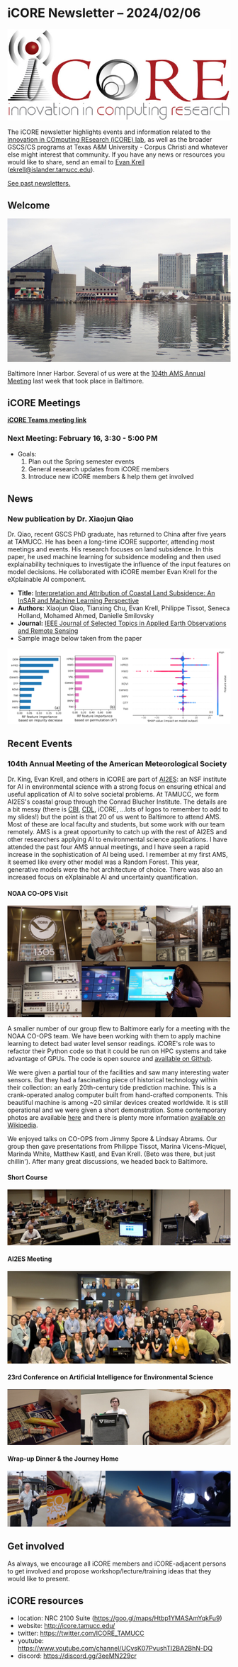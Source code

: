 # iCORE Newsletter – 2024/02/06

![logo](../img/logo_plain_sm.jpg)

The iCORE newsletter highlights events and information related to the [innovation in COmputing REsearch (iCORE) lab](https://icore.tamucc.edu/),
as well as the broader GSCS/CS programs at Texas A&M University - Corpus Christi and whatever else might interest that community.
If you have any news or resources you would like to share, send an email to [Evan Krell](https://scholar.google.com/citations?user=jLuwYGAAAAAJ&hl=en) (ekrell@islander.tamucc.edu).

[See past newsletters.](https://github.com/ekrell/icore_website/tree/main/news)

## Welcome

![Inner Harbor](../img/ams2024_1.jpg)

Baltimore Inner Harbor. Several of us were at the [104th AMS Annual Meeting](https://annual.ametsoc.org/index.cfm/2024/) last week that took place in Baltimore.


## iCORE Meetings

**[iCORE Teams meeting link](https://teams.microsoft.com/l/meetup-join/19%3Ameeting_NzFjYmU3NWQtYWM4OS00ZGE3LTk1NWEtZjU4NDMzODE5ZWZi%40thread.v2/0?context=%7B%22Tid%22%3A%2234cbfaf1-67a6-4781-a9ca-514eb2550b66%22%2C%22Oid%22%3A%22994c008b-0707-4f3c-8ac0-73b65e733430%22%2C%22MessageId%22%3A%220%22%7D)**

### Next Meeting: February 16, 3:30 - 5:00 PM

- Goals:
  1. Plan out the Spring semester events
  2. General research updates from iCORE members
  3. Introduce new iCORE members & help them get involved
 
## News

### New publication by Dr. Xiaojun Qiao

Dr. Qiao, recent GSCS PhD graduate, has returned to China after five years at TAMUCC. 
He has been a long-time iCORE supporter, attending most meetings and events. 
His research focuses on land subsidence. In this paper, he used machine learning for subsidence modeling 
and then used explainability techniques to investigate the influence of the input features on model decisions. 
He collaborated with iCORE member Evan Krell for the eXplainable AI component.

- **Title:** [Interpretation and Attribution of Coastal Land Subsidence: An InSAR and Machine Learning Perspective](https://ieeexplore.ieee.org/abstract/document/10418467)
- **Authors:** Xiaojun Qiao, Tianxing Chu, Evan Krell, Philippe Tissot, Seneca Holland, Mohamed Ahmed, Danielle Smilovsky
- **Journal:** [IEEE Journal of Selected Topics in Applied Earth Observations and Remote Sensing](https://ieeexplore.ieee.org/xpl/RecentIssue.jsp?punumber=4609443)
- Sample image below taken from the paper

![XAI Feature Ranks from the paper](../img/xiaojun_xai.png)


## Recent Events

### 104th Annual Meeting of the American Meteorological Society

Dr. King, Evan Krell, and others in iCORE are part of [AI2ES](https://www.ai2es.org): an NSF institute for AI in environmental science with a strong focus on ensuring ethical and useful application of AI to solve societal problems. At TAMUCC, we form AI2ES's coastal group through the Conrad Blucher Institute. The details are a bit messy (there is [CBI](https://www.conradblucherinstitute.org/), [CDL](https://www.coastaldynamicslab.org/), iCORE, ...lots of logos to remember to add to my slides!) but the point is that 20 of us went to Baltimore to attend AMS. Most of these are local faculty and students, but some work with our team remotely. AMS is a great opportunity to catch up with the rest of AI2ES and other researchers applying AI to environmental science applications. I have attended the past four AMS annual meetings, and I have seen a rapid increase in the sophistication of AI being used. I remember at my first AMS, it seemed like every other model was a Random Forest. This year, generative models were the hot architecture of choice. There was also an increased focus on eXplainable AI and uncertainty quantification. 

#### NOAA CO-OPS Visit

![NOAA CO-OPS](../img/ams2024_2.jpg)

A smaller number of our group flew to Baltimore early for a meeting with the NOAA CO-OPS team. We have been working with them to apply machine learning to detect bad water level sensor readings. iCORE's role was to refactor their Python code so that it could be run on HPC systems and take advantage of GPUs. The code is open source and [available on Github](https://github.com/NOAA-CO-OPS/wlai-uf-hackathon-2023). 

We were given a partial tour of the facilities and saw many interesting water sensors. But they had a fascinating piece of historical technology within their collection: an early 20th-century tide prediction machine. This is a crank-operated analog computer built from hand-crafted components. This beautiful machine is among ~20 similar devices created worldwide. It is still operational and we were given a short demonstration. Some contemporary photos are available [here](https://tidesandcurrents.noaa.gov/predma2.html) and there is plenty more information [available on Wikipedia](https://en.wikipedia.org/wiki/Tide-Predicting_Machine_No._2). 

We enjoyed talks on CO-OPS from Jimmy Spore & Lindsay Abrams. Our group then gave presentations from Philippe Tissot, Marina Vicens-Miquel, Marinda White, Matthew Kastl, and Evan Krell. (Beto was there, but just chillin'). After many great discussions, we headed back to Baltimore. 

#### Short Course

![Hamid delivering lecture](../img/ams2024_3.jpg)





#### AI2ES Meeting

![AI2ES Group Photo](../img/ams2024_4.jpg)





#### 23rd Conference on Artificial Intelligence for Environmental Science

![Sightings at AMS](../img/ams2024_5.jpg)





#### Wrap-up Dinner & the Journey Home

![Trains and planes](../img/ams2024_6.jpg)





## Get involved

As always, we encourage all iCORE members and iCORE-adjacent persons to get involved and propose workshop/lecture/training ideas that they would like to present.

## iCORE resources

- location: NRC 2100 Suite (https://goo.gl/maps/Htbp1YMASAmYqkFu9)
- website: http://icore.tamucc.edu/
- twitter: https://twitter.com/ICORE_TAMUCC
- youtube: https://www.youtube.com/channel/UCvsK07PvushTI2BA2BhN-DQ
- discord: https://discord.gg/3eeMN229cr
